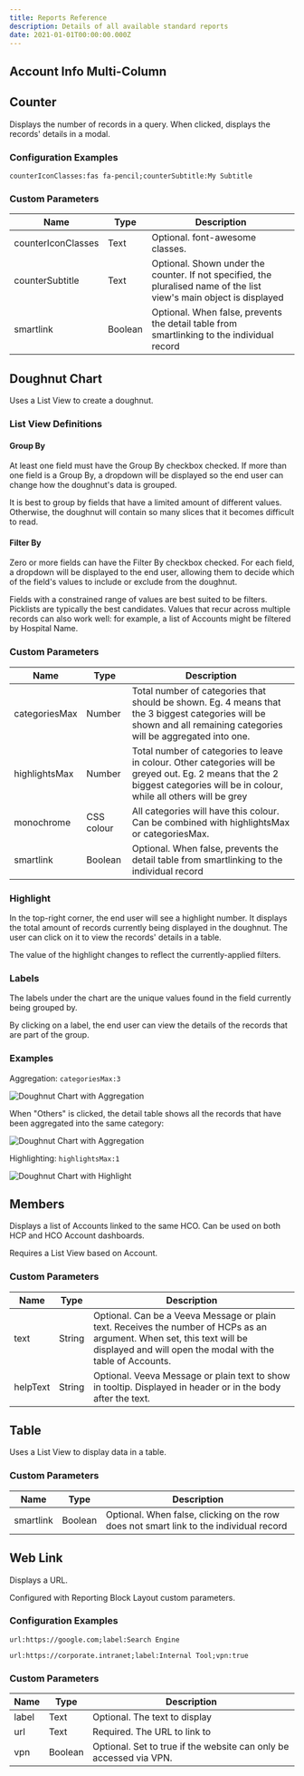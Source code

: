 ```yaml
---
title: Reports Reference
description: Details of all available standard reports
date: 2021-01-01T00:00:00.000Z
---
```


## Account Info Multi-Column



## Counter

Displays the number of records in a query. When clicked, displays the records' details in a modal.

### Configuration Examples

`counterIconClasses:fas fa-pencil;counterSubtitle:My Subtitle`

### Custom Parameters

| Name                | Type  | Description |
|---------------------|-------|-------------|
| counterIconClasses  | Text  | Optional. font-awesome classes. | 
| counterSubtitle     | Text  | Optional. Shown under the counter. If not specified, the pluralised name of the list view's main object is displayed | 
| smartlink           | Boolean  | Optional. When false, prevents the detail table from smartlinking to the individual record | 

## Doughnut Chart

Uses a List View to create a doughnut.

### List View Definitions

#### Group By

At least one field must have the Group By checkbox checked. If more than one field is a Group By, a dropdown will be displayed so the end user can change how the doughnut's data is grouped.

It is best to group by fields that have a limited amount of different values. Otherwise, the doughnut will contain so many slices that it becomes difficult to read.

#### Filter By

Zero or more fields can have the Filter By checkbox checked. For each field, a dropdown will be displayed to the end user, allowing them to decide which of the field's values to include or exclude from the doughnut.

Fields with a constrained range of values are best suited to be filters. Picklists are typically the best candidates. Values that recur across multiple records can also work well: for example, a list of Accounts might be filtered by Hospital Name.

### Custom Parameters

| Name                | Type  | Description |
|---------------------|-------|-------------|
| categoriesMax       | Number  | Total number of categories that should be shown. Eg. 4 means that the 3 biggest categories will be shown and all remaining categories will be aggregated into one.  |
| highlightsMax       | Number  | Total number of categories to leave in colour. Other categories will be greyed out. Eg. 2 means that the 2 biggest categories will be in colour, while all others will be grey  |
| monochrome          | CSS colour  | All categories will have this colour. Can be combined with highlightsMax or categoriesMax.  |
| smartlink           | Boolean | Optional. When false, prevents the detail table from smartlinking to the individual record | 

### Highlight

In the top-right corner, the end user will see a highlight number. It displays the total amount of records currently being displayed in the doughnut. The user can click on it to view the records' details in a table.

The value of the highlight changes to reflect the currently-applied filters.

### Labels

The labels under the chart are the unique values found in the field currently being grouped by.

By clicking on a label, the end user can view the details of the records that are part of the group.

### Examples


Aggregation: `categoriesMax:3`

![Doughnut Chart with Aggregation](/static/img/release-2021R3-doughnut-aggregation.png "Doughnut Chart Aggregation")

When "Others" is clicked, the detail table shows all the records that have been aggregated into the same category:

![Doughnut Chart with Aggregation](/static/img/release-2021R3-doughnut-aggregation-detail.png "Doughnut Chart Aggregation")

Highlighting: `highlightsMax:1`

![Doughnut Chart with Highlight](/static/img/release-2021R3-doughnut-highlight.png "Doughnut Chart Highlight")

## Members

Displays a list of Accounts linked to the same HCO. Can be used on both HCP and HCO Account dashboards.

Requires a List View based on Account.

### Custom Parameters

| Name        | Type  | Description |
|-------------|-------|-------------|
|text         |String |Optional. Can be a Veeva Message or plain text. Receives the number of HCPs as an argument. When set, this text will be displayed and will open the modal with the table of Accounts.|
|helpText |String |Optional. Veeva Message or plain text to show in tooltip. Displayed in header or in the body after the text.|

## Table

Uses a List View to display data in a table.

### Custom Parameters

| Name                | Type  | Description |
|---------------------|-------|-------------|
| smartlink           | Boolean  | Optional. When false, clicking on the row does not smart link to the individual record | 

## Web Link

Displays a URL.

Configured with Reporting Block Layout custom parameters.

### Configuration Examples

`url:https://google.com;label:Search Engine`

`url:https://corporate.intranet;label:Internal Tool;vpn:true`

### Custom Parameters

| Name  |Type     | Description |
|-------|---------|-------------|
| label | Text    | Optional. The text to display | 
| url   | Text    | Required. The URL to link to  |
| vpn   | Boolean | Optional. Set to true if the website can only be accessed via VPN. |